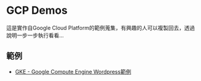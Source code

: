 # GCP Demos

這是實作自Google Cloud Platform的範例蒐集，有興趣的人可以複製回去，透過說明一步一步執行看看...

## 範例

* [GKE - Google Compute Engine Wordpress範例](./demo-gke-wordpress/README.md)
